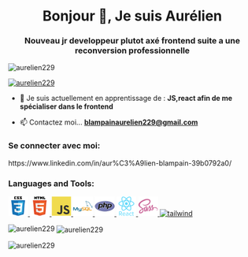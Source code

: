 <h1 align="center">Bonjour 👋, Je suis Aurélien</h1>
<h3 align="center">Nouveau jr developpeur plutot axé frontend suite a une reconversion professionnelle</h3>

<p align="left"> <img src="https://komarev.com/ghpvc/?username=aurelien229&label=Profile%20views&color=0e75b6&style=flat" alt="aurelien229" /> </p>

<p align="left"> <a href="https://github.com/ryo-ma/github-profile-trophy"><img src="https://github-profile-trophy.vercel.app/?username=aurelien229" alt="aurelien229" /></a> </p>

- 🌱 Je suis actuellement en apprentissage de : **JS,react afin de me spécialiser dans le frontend**

- 📫 Contactez moi... **blampainaurelien229@gmail.com**

<h3 align="left">Se connecter avec moi:</h3>
<p align="left">https://www.linkedin.com/in/aur%C3%A9lien-blampain-39b0792a0/
</p>

<h3 align="left">Languages and Tools:</h3>
<p align="left"> <a href="https://www.w3schools.com/css/" target="_blank" rel="noreferrer"> <img src="https://raw.githubusercontent.com/devicons/devicon/master/icons/css3/css3-original-wordmark.svg" alt="css3" width="40" height="40"/> </a> <a href="https://www.w3.org/html/" target="_blank" rel="noreferrer"> <img src="https://raw.githubusercontent.com/devicons/devicon/master/icons/html5/html5-original-wordmark.svg" alt="html5" width="40" height="40"/> </a> <a href="https://developer.mozilla.org/en-US/docs/Web/JavaScript" target="_blank" rel="noreferrer"> <img src="https://raw.githubusercontent.com/devicons/devicon/master/icons/javascript/javascript-original.svg" alt="javascript" width="40" height="40"/> </a> <a href="https://www.mysql.com/" target="_blank" rel="noreferrer"> <img src="https://raw.githubusercontent.com/devicons/devicon/master/icons/mysql/mysql-original-wordmark.svg" alt="mysql" width="40" height="40"/> </a> <a href="https://www.php.net" target="_blank" rel="noreferrer"> <img src="https://raw.githubusercontent.com/devicons/devicon/master/icons/php/php-original.svg" alt="php" width="40" height="40"/> </a> <a href="https://reactjs.org/" target="_blank" rel="noreferrer"> <img src="https://raw.githubusercontent.com/devicons/devicon/master/icons/react/react-original-wordmark.svg" alt="react" width="40" height="40"/> </a> <a href="https://sass-lang.com" target="_blank" rel="noreferrer"> <img src="https://raw.githubusercontent.com/devicons/devicon/master/icons/sass/sass-original.svg" alt="sass" width="40" height="40"/> </a> <a href="https://tailwindcss.com/" target="_blank" rel="noreferrer"> <img src="https://www.vectorlogo.zone/logos/tailwindcss/tailwindcss-icon.svg" alt="tailwind" width="40" height="40"/> </a> </p>

<p><img align="left" src="https://github-readme-stats.vercel.app/api/top-langs?username=aurelien229&show_icons=true&locale=en&layout=compact" alt="aurelien229" /></p>

<p>&nbsp;<img align="center" src="https://github-readme-stats.vercel.app/api?username=aurelien229&show_icons=true&locale=en" alt="aurelien229" /></p>

<p><img align="center" src="https://github-readme-streak-stats.herokuapp.com/?user=aurelien229&" alt="aurelien229" /></p>

